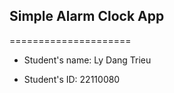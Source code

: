 ## Simple Alarm Clock App

=====================

- Student's name: Ly Dang Trieu

- Student's ID: 22110080
